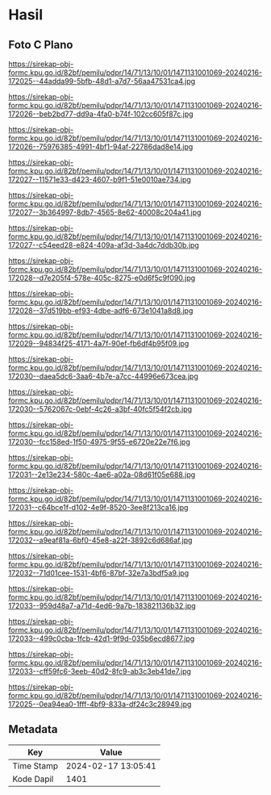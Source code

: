 # Hasil

## Foto C Plano

https://sirekap-obj-formc.kpu.go.id/82bf/pemilu/pdpr/14/71/13/10/01/1471131001069-20240216-172025--44adda99-5bfb-48d1-a7d7-56aa47531ca4.jpg

https://sirekap-obj-formc.kpu.go.id/82bf/pemilu/pdpr/14/71/13/10/01/1471131001069-20240216-172026--beb2bd77-dd9a-4fa0-b74f-102cc605f87c.jpg

https://sirekap-obj-formc.kpu.go.id/82bf/pemilu/pdpr/14/71/13/10/01/1471131001069-20240216-172026--75976385-4991-4bf1-94af-22786dad8e14.jpg

https://sirekap-obj-formc.kpu.go.id/82bf/pemilu/pdpr/14/71/13/10/01/1471131001069-20240216-172027--11571e33-d423-4607-b9f1-51e0010ae734.jpg

https://sirekap-obj-formc.kpu.go.id/82bf/pemilu/pdpr/14/71/13/10/01/1471131001069-20240216-172027--3b364997-8db7-4565-8e62-40008c204a41.jpg

https://sirekap-obj-formc.kpu.go.id/82bf/pemilu/pdpr/14/71/13/10/01/1471131001069-20240216-172027--c54eed28-e824-409a-af3d-3a4dc7ddb30b.jpg

https://sirekap-obj-formc.kpu.go.id/82bf/pemilu/pdpr/14/71/13/10/01/1471131001069-20240216-172028--d7e205f4-578e-405c-8275-e0d6f5c9f090.jpg

https://sirekap-obj-formc.kpu.go.id/82bf/pemilu/pdpr/14/71/13/10/01/1471131001069-20240216-172028--37d519bb-ef93-4dbe-adf6-673e1041a8d8.jpg

https://sirekap-obj-formc.kpu.go.id/82bf/pemilu/pdpr/14/71/13/10/01/1471131001069-20240216-172029--94834f25-4171-4a7f-90ef-fb6df4b95f09.jpg

https://sirekap-obj-formc.kpu.go.id/82bf/pemilu/pdpr/14/71/13/10/01/1471131001069-20240216-172030--daea5dc6-3aa6-4b7e-a7cc-44996e673cea.jpg

https://sirekap-obj-formc.kpu.go.id/82bf/pemilu/pdpr/14/71/13/10/01/1471131001069-20240216-172030--5762067c-0ebf-4c26-a3bf-40fc5f54f2cb.jpg

https://sirekap-obj-formc.kpu.go.id/82bf/pemilu/pdpr/14/71/13/10/01/1471131001069-20240216-172030--fcc158ed-1f50-4975-9f55-e6720e22e7f6.jpg

https://sirekap-obj-formc.kpu.go.id/82bf/pemilu/pdpr/14/71/13/10/01/1471131001069-20240216-172031--2e13e234-580c-4ae6-a02a-08d61f05e688.jpg

https://sirekap-obj-formc.kpu.go.id/82bf/pemilu/pdpr/14/71/13/10/01/1471131001069-20240216-172031--c64bce1f-d102-4e9f-8520-3ee8f213ca16.jpg

https://sirekap-obj-formc.kpu.go.id/82bf/pemilu/pdpr/14/71/13/10/01/1471131001069-20240216-172032--a9eaf81a-6bf0-45e8-a22f-3892c6d686af.jpg

https://sirekap-obj-formc.kpu.go.id/82bf/pemilu/pdpr/14/71/13/10/01/1471131001069-20240216-172032--71d01cee-1531-4bf6-87bf-32e7a3bdf5a9.jpg

https://sirekap-obj-formc.kpu.go.id/82bf/pemilu/pdpr/14/71/13/10/01/1471131001069-20240216-172033--959d48a7-a71d-4ed6-9a7b-183821136b32.jpg

https://sirekap-obj-formc.kpu.go.id/82bf/pemilu/pdpr/14/71/13/10/01/1471131001069-20240216-172033--499c0cba-1fcb-42d1-9f9d-035b6ecd8677.jpg

https://sirekap-obj-formc.kpu.go.id/82bf/pemilu/pdpr/14/71/13/10/01/1471131001069-20240216-172033--cff59fc6-3eeb-40d2-8fc9-ab3c3eb41de7.jpg

https://sirekap-obj-formc.kpu.go.id/82bf/pemilu/pdpr/14/71/13/10/01/1471131001069-20240216-172025--0ea94ea0-1fff-4bf9-833a-df24c3c28949.jpg


## Metadata

| Key        | Value               |
| ---------- | ------------------- |
| Time Stamp | 2024-02-17 13:05:41 |
| Kode Dapil | 1401                |




